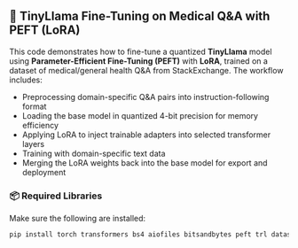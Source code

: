 ## 🧪 TinyLlama Fine-Tuning on Medical Q&A with PEFT (LoRA)

This code demonstrates how to fine-tune a quantized **TinyLlama** model using **Parameter-Efficient Fine-Tuning (PEFT)** with **LoRA**, trained on a dataset of medical/general health Q&A from StackExchange. The workflow includes:

- Preprocessing domain-specific Q&A pairs into instruction-following format
- Loading the base model in quantized 4-bit precision for memory efficiency
- Applying LoRA to inject trainable adapters into selected transformer layers
- Training with domain-specific text data
- Merging the LoRA weights back into the base model for export and deployment

### 📦 Required Libraries
Make sure the following are installed:

```bash
pip install torch transformers bs4 aiofiles bitsandbytes peft trl datasets matplotlib wandb
